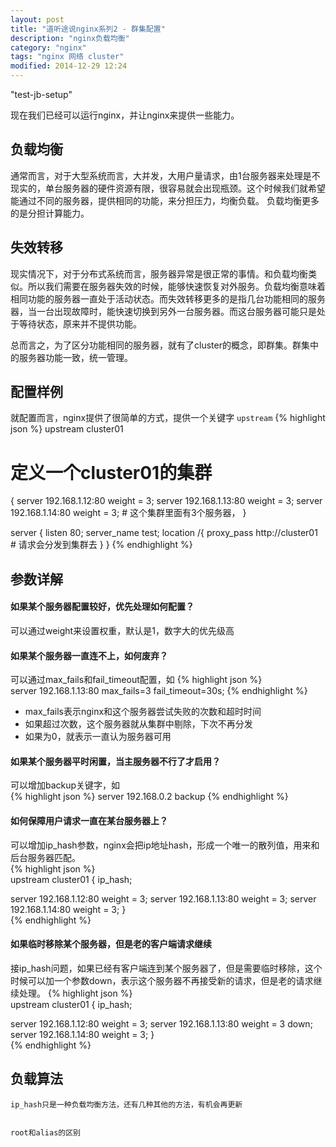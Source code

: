 ```yaml
---
layout: post
title: "道听途说nginx系列2 - 群集配置"
description: "nginx负载均衡"
category: "nginx"
tags: "nginx 网络 cluster"
modified: 2014-12-29 12:24
---
```

"test-jb-setup"

   现在我们已经可以运行nginx，并让nginx来提供一些能力。  


## 负载均衡
   通常而言，对于大型系统而言，大并发，大用户量请求，由1台服务器来处理是不现实的，单台服务器的硬件资源有限，很容易就会出现瓶颈。这个时候我们就希望能通过不同的服务器，提供相同的功能，来分担压力，均衡负载。
   负载均衡更多的是分担计算能力。

## 失效转移
   现实情况下，对于分布式系统而言，服务器异常是很正常的事情。和负载均衡类似。所以我们需要在服务器失效的时候，能够快速恢复对外服务。负载均衡意味着相同功能的服务器一直处于活动状态。而失效转移更多的是指几台功能相同的服务器，当一台出现故障时，能快速切换到另外一台服务器。而这台服务器可能只是处于等待状态，原来并不提供功能。
   
总而言之，为了区分功能相同的服务器，就有了cluster的概念，即群集。群集中的服务器功能一致，统一管理。  

## 配置样例
  就配置而言，nginx提供了很简单的方式，提供一个关键字 `upstream`
  {% highlight json %} 
  upstream  cluster01
  # 定义一个cluster01的集群
  {
  	server 192.168.1.12:80 weight = 3;
  	server 192.168.1.13:80 weight = 3;
  	server 192.168.1.14:80 weight = 3;
  	# 这个集群里面有3个服务器，
  }
  
  server {
  	listen  80;
  	server_name test;
  	location /{
  		proxy_pass http://cluster01
  		# 请求会分发到集群去
  	}
  }
  {% endhighlight  %}
 
## 参数详解

#### 如果某个服务器配置较好，优先处理如何配置？
  可以通过weight来设置权重，默认是1，数字大的优先级高
  
#### 如果某个服务器一直连不上，如何废弃？
  可以通过max_fails和fail_timeout配置，如 
  {% highlight json %}  
  server 192.168.1.13:80  max_fails=3 fail_timeout=30s;
  {% endhighlight  %} 
  
  * max_fails表示nginx和这个服务器尝试失败的次数和超时时间
  * 如果超过次数，这个服务器就从集群中剔除，下次不再分发
  * 如果为0，就表示一直认为服务器可用  
 
#### 如果某个服务器平时闲置，当主服务器不行了才启用？
  可以增加backup关键字，如  
  {% highlight json %} 
  server 192.168.0.2  backup
  {% endhighlight  %} 
  
#### 如何保障用户请求一直在某台服务器上？
  可以增加ip_hash参数，nginx会把ip地址hash，形成一个唯一的散列值，用来和后台服务器匹配。  
{% highlight json %}   
upstream cluster01 {
   ip_hash;

   server 192.168.1.12:80 weight = 3;
   server 192.168.1.13:80 weight = 3;
   server 192.168.1.14:80 weight = 3;
}   
{% endhighlight  %} 

#### 如果临时移除某个服务器，但是老的客户端请求继续
  接ip_hash问题，如果已经有客户端连到某个服务器了，但是需要临时移除，这个时候可以加一个参数down，表示这个服务器不再接受新的请求，但是老的请求继续处理。
{% highlight json %}  
upstream cluster01 {
   ip_hash;

   server 192.168.1.12:80 weight = 3;
   server 192.168.1.13:80 weight = 3 down;
   server 192.168.1.14:80 weight = 3;
}  
{% endhighlight  %}   

## 负载算法
	ip_hash只是一种负载均衡方法，还有几种其他的方法，有机会再更新
	
	
	root和alias的区别